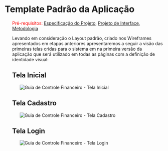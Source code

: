 # Template Padrão da Aplicação
<ol>
  <span style="color:red">Pré-requisitos: <a href="2-Especificação do Projeto.md"> Especificação do Projeto</a></span>, <a href="3-Projeto de Interface.md"> Projeto de     Interface</a>, <a href="4-Metodologia.md"> Metodologia</a>

  Levando em consideração o Layout padrão, criado nos Wireframes apresentados em etapas anteriores apresentaremos  a seguir a visão das primeiras telas cridas para o sistema em na primeira versão da aplicação que será utilizado em todas as páginas com a definição de identidade visual:
  ## Tela Inicial
  <ol>
  
 ![Guia de Controle Financeiro - Tela Inicial](https://github.com/ICEI-PUC-Minas-PMV-ADS/guia-de-bolso/blob/main/docs/img/inicial1.png)
 </ol>
 
 ## Tela Cadastro
  <ol>
    
 ![Guia de Controle Financeiro - Tela Cadastro](https://github.com/ICEI-PUC-Minas-PMV-ADS/guia-de-bolso/blob/main/docs/img/cadastro1.png)
 </ol>
  
 ## Tela Login
 <ol>
   
 ![Guia de Controle Financeiro - Tela Login](https://github.com/ICEI-PUC-Minas-PMV-ADS/guia-de-bolso/blob/main/docs/img/login1.png)
 </ol> 
  
</ol>

